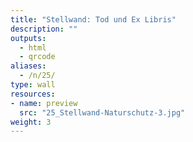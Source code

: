 ```yaml
---
title: "Stellwand: Tod und Ex Libris"
description: ""
outputs:
  - html
  - qrcode
aliases:
  - /n/25/
type: wall
resources:
- name: preview
  src: "25_Stellwand-Naturschutz-3.jpg"
weight: 3
---
```

